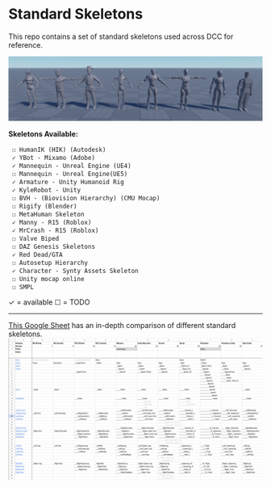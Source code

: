 # Standard Skeletons

This repo contains a set of standard skeletons used across DCC for reference.

![skeletons_image](image.gif)

**Skeletons Available:**
```
 ☐ HumanIK (HIK) (Autodesk)
 ✓ YBot - Mixamo (Adobe)
 ✓ Mannequin - Unreal Engine (UE4)
 ☐ Mannequin - Unreal Engine(UE5)
 ✓ Armature - Unity Humanoid Rig
 ✓ KyleRobot - Unity
 ☐ BVH - (Biovision Hierarchy) (CMU Mocap)
 ☐ Rigify (Blender)
 ☐ MetaHuman Skeleton
 ✓ Manny - R15 (Roblox)
 ✓ MrCrash - R15 (Roblox)
 ☐ Valve Biped
 ☐ DAZ Genesis Skeletons
 ✓ Red Dead/GTA
 ☐ Autosetup Hierarchy
 ✓ Character - Synty Assets Skeleton
 ☐ Unity mocap online
 ☐ SMPL
```
✓ = available
☐ = TODO


---
[This Google Sheet](https://docs.google.com/spreadsheets/d/1TWTtSdNhozVys23JobgAPSFMcAIOkfyOq2gf3ofywbs/edit?usp=sharing) has an in-depth comparison of different standard skeletons.
![table](table.png)